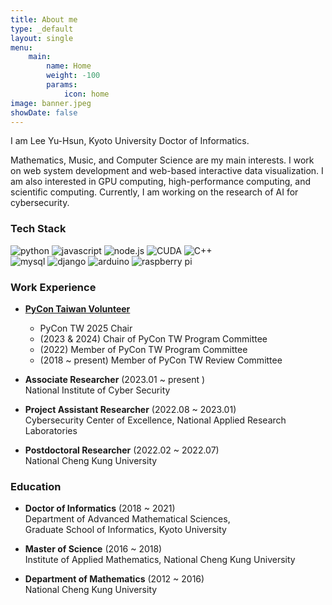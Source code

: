 ```yaml
---
title: About me
type: _default
layout: single
menu:
    main:
        name: Home
        weight: -100
        params:
            icon: home
image: banner.jpeg
showDate: false
---
```


I am Lee Yu-Hsun, Kyoto University Doctor of Informatics.

Mathematics, Music, and Computer Science are my main interests. I work on web system development and web-based interactive data visualization. I am also interested in GPU computing, high-performance computing, and scientific computing. Currently, I am working on the research of AI for cybersecurity.

### Tech Stack

![python](https://img.shields.io/badge/-Python-05122A?style=flat&logo=python) 
![javascript](https://img.shields.io/badge/-JavaScript-05122A?style=flat&logo=javascript)
![node.js](https://img.shields.io/badge/-Node.js-05122A?style=flat&logo=node.js)
![CUDA](https://img.shields.io/badge/CUDA-05122A?logo=nvidia&logoColor=white)
![C++](https://img.shields.io/badge/-C++-05122A?style=flat&logo=C%2B%2B)  
![mysql](https://img.shields.io/badge/-MySQL-05122A?style=flat&logo=mysql)
![django](https://img.shields.io/badge/-Django-05122A?style=flat&logo=django)
![arduino](https://img.shields.io/badge/-Arduino-05122A?style=flat&logo=arduino)
![raspberry pi](https://img.shields.io/badge/-Raspberry%20Pi-05122A?style=flat&logo=raspberry%20pi)

### Work Experience

- [**PyCon Taiwan Volunteer**](<https://tw.pycon.org/>)

  - PyCon TW 2025 Chair
  - (2023 & 2024) Chair of PyCon TW Program Committee
  - (2022) Member of PyCon TW Program Committee
  - (2018 ~ present) Member of PyCon TW Review Committee

- **Associate Researcher** (2023.01 ~ present )  
  National Institute of Cyber Security
- **Project Assistant Researcher** (2022.08 ~ 2023.01)  
  Cybersecurity Center of Excellence, National Applied Research Laboratories
- **Postdoctoral Researcher** (2022.02 ~ 2022.07)  
  National Cheng Kung University

### Education

- **Doctor of Informatics** (2018 ~ 2021)  
  Department of Advanced Mathematical Sciences,  
  Graduate School of Informatics, Kyoto University

- **Master of Science** (2016 ~ 2018)  
  Institute of Applied Mathematics, National Cheng Kung University
- **Department of Mathematics** (2012 ~ 2016)  
  National Cheng Kung University
